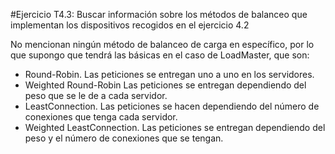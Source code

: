 #Ejercicio T4.3: Buscar información sobre los métodos de balanceo que implementan los dispositivos recogidos en el ejercicio 4.2

No mencionan ningún método de balanceo de carga en específico, por lo que supongo que tendrá las básicas en el caso de LoadMaster, que son:  
* Round-Robin. Las peticiones se entregan uno a uno en los servidores.  
* Weighted Round-Robin Las peticiones se entregan dependiendo del peso que se le de a cada servidor.  
* LeastConnection. Las peticiones se hacen dependiendo del número de conexiones que tenga cada servidor.  
* Weighted LeastConnection. Las peticiones se entregan dependiendo del peso y el número de conexiones que se tengan. 
